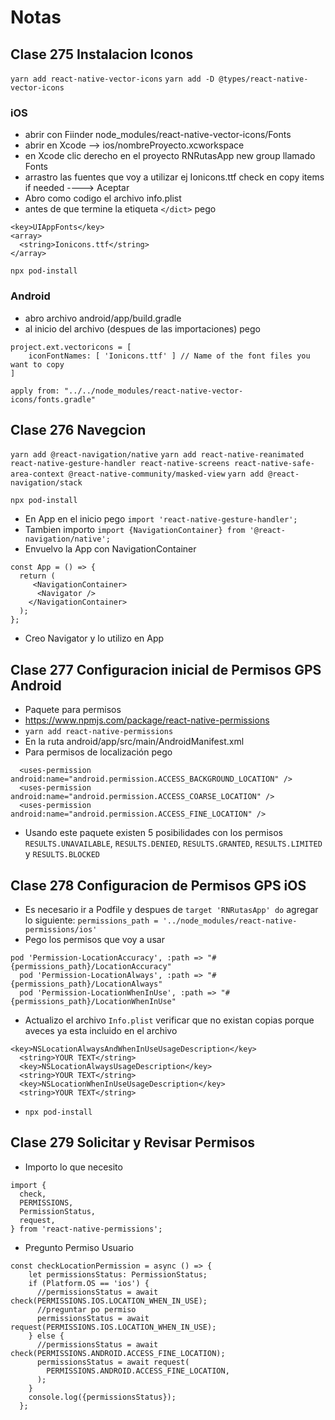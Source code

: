 # Notas

## Clase 275 Instalacion Iconos

`yarn add react-native-vector-icons`
`yarn add -D @types/react-native-vector-icons`

### iOS

- abrir con Fiinder node_modules/react-native-vector-icons/Fonts
- abrir en Xcode --> ios/nombreProyecto.xcworkspace
- en Xcode clic derecho en el proyecto RNRutasApp new group llamado Fonts
- arrastro las fuentes que voy a utilizar ej Ionicons.ttf check en copy items if needed ----> Aceptar
- Abro como codigo el archivo info.plist
- antes de que termine la etiqueta `</dict>` pego

```
<key>UIAppFonts</key>
<array>
  <string>Ionicons.ttf</string>
</array>
```

`npx pod-install`

### Android

- abro archivo android/app/build.gradle
- al inicio del archivo (despues de las importaciones) pego

```
project.ext.vectoricons = [
    iconFontNames: [ 'Ionicons.ttf' ] // Name of the font files you want to copy
]

apply from: "../../node_modules/react-native-vector-icons/fonts.gradle"
```

## Clase 276 Navegcion

`yarn add @react-navigation/native`
`yarn add react-native-reanimated react-native-gesture-handler react-native-screens react-native-safe-area-context @react-native-community/masked-view`
`yarn add @react-navigation/stack`

`npx pod-install`

- En App en el inicio pego
  `import 'react-native-gesture-handler';`
- Tambien importo
  `import {NavigationContainer} from '@react-navigation/native';`
- Envuelvo la App con NavigationContainer

```
const App = () => {
  return (
     <NavigationContainer>
      <Navigator />
    </NavigationContainer>
  );
};
```

- Creo Navigator y lo utilizo en App

## Clase 277 Configuracion inicial de Permisos GPS Android

- Paquete para permisos
- https://www.npmjs.com/package/react-native-permissions
- `yarn add react-native-permissions`
- En la ruta android/app/src/main/AndroidManifest.xml
- Para permisos de localización pego

```
  <uses-permission android:name="android.permission.ACCESS_BACKGROUND_LOCATION" />
  <uses-permission android:name="android.permission.ACCESS_COARSE_LOCATION" />
  <uses-permission android:name="android.permission.ACCESS_FINE_LOCATION" />
```

- Usando este paquete existen 5 posibilidades con los permisos `RESULTS.UNAVAILABLE`, `RESULTS.DENIED`, `RESULTS.GRANTED`, `RESULTS.LIMITED` y `RESULTS.BLOCKED`

## Clase 278 Configuracion de Permisos GPS iOS

- Es necesario ir a Podfile y despues de `target 'RNRutasApp' do` agregar lo siguiente: `permissions_path = '../node_modules/react-native-permissions/ios'`
- Pego los permisos que voy a usar

```
pod 'Permission-LocationAccuracy', :path => "#{permissions_path}/LocationAccuracy"
  pod 'Permission-LocationAlways', :path => "#{permissions_path}/LocationAlways"
  pod 'Permission-LocationWhenInUse', :path => "#{permissions_path}/LocationWhenInUse"
```

- Actualizo el archivo `Info.plist` verificar que no existan copias porque aveces ya esta incluido en el archivo

```
<key>NSLocationAlwaysAndWhenInUseUsageDescription</key>
  <string>YOUR TEXT</string>
  <key>NSLocationAlwaysUsageDescription</key>
  <string>YOUR TEXT</string>
  <key>NSLocationWhenInUseUsageDescription</key>
  <string>YOUR TEXT</string>
```

- `npx pod-install`

## Clase 279 Solicitar y Revisar Permisos

- Importo lo que necesito

```
import {
  check,
  PERMISSIONS,
  PermissionStatus,
  request,
} from 'react-native-permissions';
```

- Pregunto Permiso Usuario

```
const checkLocationPermission = async () => {
    let permissionsStatus: PermissionStatus;
    if (Platform.OS == 'ios') {
      //permissionsStatus = await check(PERMISSIONS.IOS.LOCATION_WHEN_IN_USE);
      //preguntar po permiso
      permissionsStatus = await request(PERMISSIONS.IOS.LOCATION_WHEN_IN_USE);
    } else {
      //permissionsStatus = await check(PERMISSIONS.ANDROID.ACCESS_FINE_LOCATION);
      permissionsStatus = await request(
        PERMISSIONS.ANDROID.ACCESS_FINE_LOCATION,
      );
    }
    console.log({permissionsStatus});
  };
```

<!-- > ### Aplicación realizada con React Native consiste en una aplicación tipo Pokedex -->

<!-- - Ejecuta `cd RN-Pokedex`
- Ejecuta `yarn install`
- Si lo ejecutas para iOS `npx pod-install && npx react-native run-ios`
- Si lo ejecutas para Android `npx react-native run-android` -->
